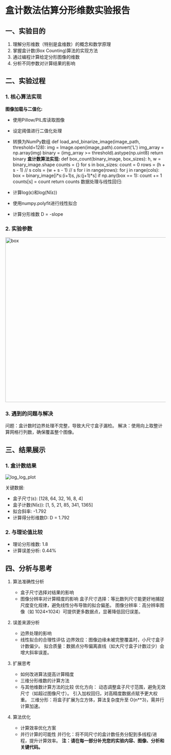 # 盒计数法估算分形维数实验报告

## 一、实验目的

1. 理解分形维数（特别是盒维数）的概念和数学原理
2. 掌握盒计数(Box Counting)算法的实现方法
3. 通过编程计算给定分形图像的维数
4. 分析不同参数对计算结果的影响

## 二、实验过程

### 1. 核心算法实现

**图像加载与二值化:**
- 使用Pillow/PIL库读取图像
- 设定阈值进行二值化处理
- 转换为NumPy数组
def load_and_binarize_image(image_path, threshold=128):
    img = Image.open(image_path).convert('L')
    img_array = np.array(img)
    binary = (img_array >= threshold).astype(np.uint8)
    return binary
**盒计数算法实现:**
def box_count(binary_image, box_sizes):
    h, w = binary_image.shape
    counts = {}
    for s in box_sizes:
        count = 0
        rows = (h + s - 1) // s
        cols = (w + s - 1) // s
        for i in range(rows):
            for j in range(cols):
                box = binary_image[i*s:(i+1)*s, j*s:(j+1)*s]
                if np.any(box == 1):
                    count += 1
        counts[s] = count
    return counts
数据处理与线性回归:

- 计算log(ε)和log(N(ε))
- 使用numpy.polyfit进行线性拟合
- 计算分形维数 D = -slope
### 2. 实验参数
<img width="516" alt="box" src="https://github.com/user-attachments/assets/c1a35aaa-27ed-47b0-9b87-ce4cd53d88d5" />


### 3. 遇到的问题与解决
问题：盒计数时边界处理不完整，导致大尺寸盒子漏检。
解决：使用向上取整计算网格行列数，确保覆盖整个图像。

## 三、结果展示
### 1. 盒计数结果
![log_log_plot](https://github.com/user-attachments/assets/edfaacf0-4806-47bb-85d8-74ea0943e886)

关键数据:

- 盒子尺寸(ε): [128, 64, 32, 16, 8, 4]
- 盒子计数(N(ε)): [1, 5, 21, 85, 341, 1365]
- 拟合斜率: -1.792
- 计算得分形维数D: D = 1.792
### 2. 与理论值比较
- 理论分形维数: 1.8
- 计算误差分析: 0.44%
## 四、分析与思考
1. 算法准确性分析
   
   - 盒子尺寸选择对结果的影响
   - 图像分辨率对计算精度的影响
盒子尺寸选择：等比数列尺寸能更好地捕捉尺度变化规律，避免线性分布导致的拟合偏差。
图像分辨率：高分辨率图像（如 1024×1024）可提供更多数据点，显著降低回归误差。
2. 误差来源分析
   
   - 边界处理的影响
   - 线性拟合的合理性评估
边界效应：图像边缘未被完整覆盖时，小尺寸盒子计数偏少。
拟合质量：数据点分布偏离直线（如大尺寸盒子计数过少）会增大斜率误差。
3. 扩展思考
   
   - 如何改进算法提高计算精度
   - 三维分形维数的计算方法
   - 与其他维数计算方法的比较
优化方向：
动态调整盒子尺寸范围，避免无效尺寸（如超过图像尺寸）。
引入加权回归，对高精度数据点赋予更大权重。
三维分形：将盒子扩展为立方体，算法复杂度升至 O(n**3)，需并行计算加速。
4. 算法优化
   
   - 计算效率优化方案
   - 并行计算的可能性
并行化：将不同尺寸的盒计数任务分配到多线程/进程，提升计算效率。
**注：请在每一部分补充您的实验内容、图像、分析和关键代码。**
